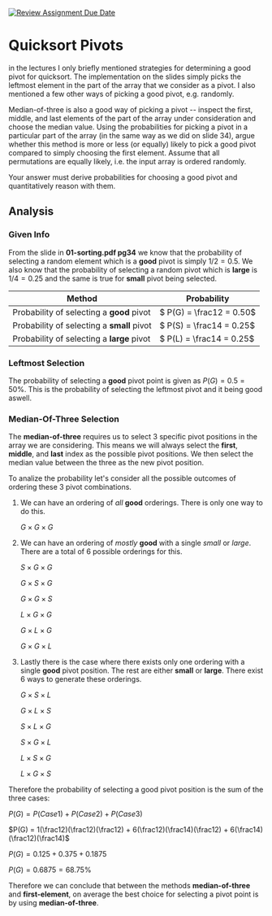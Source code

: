 [![Review Assignment Due Date](https://classroom.github.com/assets/deadline-readme-button-24ddc0f5d75046c5622901739e7c5dd533143b0c8e959d652212380cedb1ea36.svg)](https://classroom.github.com/a/IF3rQO50)

# Quicksort Pivots

in the lectures I only briefly mentioned strategies for determining a good pivot
for quicksort. The implementation on the slides simply picks the leftmost
element in the part of the array that we consider as a pivot. I also mentioned a
few other ways of picking a good pivot, e.g. randomly.

Median-of-three is also a good way of picking a pivot -- inspect the first,
middle, and last elements of the part of the array under consideration and
choose the median value. Using the probabilities for picking a pivot in a
particular part of the array (in the same way as we did on slide 34), argue
whether this method is more or less (or equally) likely to pick a good pivot
compared to simply choosing the first element. Assume that all permutations are
equally likely, i.e. the input array is ordered randomly.

Your answer must derive probabilities for choosing a good pivot and
quantitatively reason with them.

## Analysis

### Given Info

From the slide in **01-sorting.pdf pg34** we know that the probability of selecting a random element which is a **good** pivot is simply $1/2 = 0.5$. We also know that the probability of selecting a random pivot which is **large** is $1/4 = 0.25$ and the same is true for **small** pivot being selected.

| Method                                     | Probability              |
| ------------------------------------------ | ------------------------ |
| Probability of selecting a **good** pivot  | $ P(G) = \frac12 = 0.50$ |
| Probability of selecting a **small** pivot | $ P(S) = \frac14 = 0.25$ |
| Probability of selecting a **large** pivot | $ P(L) = \frac14 = 0.25$ |

### Leftmost Selection

The probability of selecting a **good** pivot point is given as $P(G) = 0.5 = 50$%. This is the probability of selecting the leftmost pivot and it being good aswell.

### Median-Of-Three Selection

The **median-of-three** requires us to select 3 specific pivot positions in the array we are considering. This means we will always select the **first**, **middle**, and **last** index as the possible pivot positions. We then select the median value between the three as the new pivot position.

To analize the probability let's consider all the possible outcomes of ordering these 3 pivot combinations.

1. We can have an ordering of _all_ **good** orderings. There is only one way to do this.

   $G \times G \times G$

1. We can have an ordering of _mostly_ **good** with a single _small_ or _large_. There are a total of 6 possible orderings for this.

   $S \times G \times G$

   $G \times S \times G$

   $G \times G \times S$

   $L \times G \times G$

   $G \times L \times G$

   $G \times G \times L$

1. Lastly there is the case where there exists only one ordering with a single **good** pivot position. The rest are either **small** or **large**. There exist 6 ways to generate these orderings.

   $G \times S \times L$

   $G \times L \times S$

   $S \times L \times G$

   $S \times G \times L$

   $L \times S \times G$

   $L \times G \times S$

Therefore the probability of selecting a good pivot position is the sum of the three cases:

$P(G) = P(Case1) + P(Case2) + P(Case3)$

$P(G) = 1(\frac12)(\frac12)(\frac12) + 6(\frac12)(\frac14)(\frac12) + 6(\frac14)(\frac12)(\frac14)$

$P(G) = 0.125 + 0.375 + 0.1875$

$P(G) = 0.6875 = 68.75$%

Therefore we can conclude that between the methods **median-of-three** and **first-element**, on average the best choice for selecting a pivot point is by using **median-of-three**.
